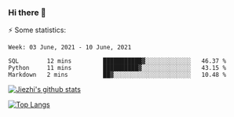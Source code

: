 ### Hi there 👋

⚡ Some statistics:

<!--START_SECTION:waka-->
```text
Week: 03 June, 2021 - 10 June, 2021

SQL        12 mins         ███████████▓░░░░░░░░░░░░░   46.37 % 
Python     11 mins         ██████████▓░░░░░░░░░░░░░░   43.15 % 
Markdown   2 mins          ██▓░░░░░░░░░░░░░░░░░░░░░░   10.48 % 
```
<!--END_SECTION:waka-->

[![Jiezhi's github stats](https://github-readme-stats.vercel.app/api?username=Jiezhi&show_icons=true)](https://github.com/Jiezhi/github-readme-stats)

[![Top Langs](https://github-readme-stats.vercel.app/api/top-langs/?username=Jiezhi&hide=javascript,html)](https://github.com/Jiezhi/github-readme-stats)
<!--
**Jiezhi/Jiezhi** is a ✨ _special_ ✨ repository because its `README.md` (this file) appears on your GitHub profile.

Here are some ideas to get you started:

- 🔭 I’m currently working on ...
- 🌱 I’m currently learning ...
- 👯 I’m looking to collaborate on ...
- 🤔 I’m looking for help with ...
- 💬 Ask me about ...
- 📫 How to reach me: ...
- 😄 Pronouns: ...
- ⚡ Fun fact: ...
-->

